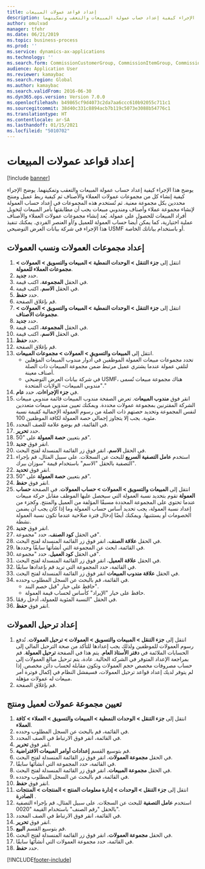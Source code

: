 ```yaml
---
title: إعداد قواعد عمولات المبيعات
description: يوضح هذا الإجراء كيفية إعداد حساب عمولة المبيعات والتعقب وتمكينهما.
author: omulvad
manager: tfehr
ms.date: 06/21/2019
ms.topic: business-process
ms.prod: ''
ms.service: dynamics-ax-applications
ms.technology: ''
ms.search.form: CommissionCustomerGroup, CommissionItemGroup, CommissionSalesGroup, CommissionSalesMember, DirPartyLookup, CommissionCalc, InventPosting, CustTable, EcoResProductDetailsExtended, CommissionEmplSalesGroup
audience: Application User
ms.reviewer: kamaybac
ms.search.region: Global
ms.author: kamaybac
ms.search.validFrom: 2016-06-30
ms.dyn365.ops.version: Version 7.0.0
ms.openlocfilehash: b49865cf9d4073c2da7aa6ccc610b92055c711c1
ms.sourcegitcommit: 38d40c331c8894acb7b119c5073e3088b54776c1
ms.translationtype: HT
ms.contentlocale: ar-SA
ms.lasthandoff: 01/15/2021
ms.locfileid: "5010702"
---
```

# <a name="set-up-sales-commission-rules"></a>إعداد قواعد عمولات المبيعات

[!include [banner](../../includes/banner.md)]

يوضح هذا الإجراء كيفية إعداد حساب عمولة المبيعات والتعقب وتمكينهما. يوضح الإجراء كيفية إنشاء كل من مجموعات عمولات العملاء والأصناف ثم كيفية ربط عميل ومنتج محددين بكل مجموعة معنية. ثم تُستخدم هذه المجموعات في إعداد حساب العمولة لإنشاء مجموعة عملاء وأصناف ومندوبي مبيعات يجب أن مطابقتها بأمر المبيعات لتخويل أفراد المبيعات للحصول على عمولة. يُعد إنشاء مجموعات عمولات العملاء والأصناف عملية اختيارية، كما يمكن أيضا حساب العمولة للعميل و/أو العنصر الفردي. يمكنك تنفيذ هذا الإجراء في شركة بيانات العرض التوضيحي USMF أو باستخدام بياناتك الخاصة.


## <a name="set-up-commission-groups-and-commission-rates"></a>إعداد مجموعات العمولات ونسب العمولات
1. انتقل إلى **جزء التنقل > الوحدات النمطية > المبيعات والتسويق > العمولات > مجموعات العملاء للعمولة**.
2. حدد **جديد**.
3. في الحقل **المجموعة**، اكتب قيمة.
4. في الحقل **الاسم**، اكتب قيمة.
5. حدد **حفظ**.
6. قم بإغلاق الصفحة.
7. انتقل إلى **جزء التنقل > الوحدات النمطية > المبيعات والتسويق > العمولات > ‏‫مجموعات الأصناف‬**.
8. حدد **جديد**.
9. في الحقل **المجموعة**، اكتب قيمة.
10. في الحقل **الاسم**، اكتب قيمة.
11. حدد **حفظ**.
12. قم بإغلاق الصفحة.
13. انتقل إلى **المبيعات والتسويق > العمولات > مجموعات المبيعات**.
    - تحدد مجموعات مبيعات العمولة الموظفين في أدوار مندوب المبيعات المؤهلين لتلقي عمولة عندما يشتري عميل مرتبط ضمن مجموعة المبيعات ذات الصلة أصناف معينة.  
    - في شركة بيانات العرض التوضيحي USMF، هناك مجموعة مبيعات تُسمى "مندوبي المبيعات- الولايات المتحدة."  
14. في **جزء الإجراءات**، حدد **عام**.
15. انقر فوق **مندوب المبيعات**. تعرض الصفحة مندوب المبيعات قائمة مندوبي مبيعات الشركة المقترنين بمجموعة عمولات محددة. ويمكنك تعيين مندوبي مبيعات متعددين لنفس المجموعة وتحديد حصتهم ذات الصلة من رسوم العمولة الإجمالية كقيمة نسبة مئوية. يجب إلا يتجاوز إجمالي حصة العمولة لكافة الموظفين 100. 
16. في القائمة، قم بوضع علامة للصف المحدد.
17. حدد **تحرير**.
18. قم بتعيين **حصة العمولة** على "50".
19. انقر فوق **جديد**.
20. في الحقل **الاسم**، انقر فوق زر القائمة المنسدلة لفتح البحث.
21. استخدم **عامل التصفية السريع** للبحث عن السجلات. على سبيل المثال، قم بإجراء التصفية بالحقل "الاسم" باستخدام قيمة "سوزان بيرك".
22. انقر فوق **تحديد**.
23. قم بتعيين **حصة العمولة** على "50".
24. انقر فوق **حفظ**.
25. انتقل إلى **المبيعات والتسويق > العمولات > حساب العمولات**. في الصفحة **حساب العمولة** تقوم بتحديد نسبة العمولة التي سيحصل عليها الموظف مقابل حركة مبيعات عندما تحتوي على المجموعة المحددة مسبقًا المؤلفة من العميل والمنتج. وكجزء من إعداد نسبة العمولة، يجب تحديد أساس حساب العمولة وما إذا كان يجب أن يضمن الخصومات أو يستثنيها. ويمكنك أيضًا إدخال فترة صلاحية عندما تكون نسبة العمولة نشطة.  
26. انقر فوق **جديد**.
27. في الحقل **كود الصنف**، حدد "مجموعة".
28. في الحقل **علاقة الصنف**، انقر فوق زر القائمة المنسدلة لفتح البحث.
29. في القائمة، ابحث عن المجموعة التي أنشأتها سابقًا وحددها.
30. في الحقل **كود العميل**، حدد "مجموعة".
31. في الحقل **علاقة العميل**، انقر فوق زر القائمة المنسدلة لفتح البحث.
32. في القائمة، حدد المجموعة التي تريد قم بإعدادها سابقًا.
33. في الحقل **علاقة مندوب المبيعات** انقر فوق زر القائمة المنسدلة لفتح البحث.
34. في القائمة، قم بالبحث عن السجل المطلوب وحدده.
    - حافظ على خيار "قبل خصم البند".  
    - حافظ على خيار "الإيراد" كأساس لحساب قيمة العمولة.    
35. في الحقل "النسبة المئوية للعمولة، أدخل رقمًا.
36. انقر فوق **حفظ**.

## <a name="setting-up-commission-posting"></a>إعداد ترحيل العمولات
1. انتقل إلى **‏‫جزء التنقل‬ > المبيعات والتسويق > العمولات > ترحيل العمولات**. تُدفع رسوم العمولات للموظفين ولذلك يجب إعدادها للتأكد من صحة الترحيل المالي إلى الحسابات الملائمة في **دفتر الأستاذ العام**. يتم هذا في الصفحة **ترحيل العمولة**. قم بمراجعة الإعداد المتوفر في الشركة الحالية. عادة، يتم ترحيل مبالغ العمولات إلى حساب مصروفات مخصص حجم العمولات وتكون مقابلة لحساب دائن مخصص. إذا لم يتوفر لديك إعداد قواعد ترحيل العمولات، فسيفشل النظام في إكمال فوترة أمر مبيعات له عمولات مؤهلة.  
2. قم بإغلاق الصفحة.

## <a name="assign-a-commission-group-to-a-customer-and-a-product"></a>تعيين مجموعة عمولات لعميل ومنتج
1. انتقل إلى **جزء التنقل > الوحدات النمطية > المبيعات والتسويق > العملاء > كافة العملاء**.
2. في القائمة، قم بالبحث عن السجل المطلوب وحدده.
3. في القائمة، انقر فوق الارتباط في الصف المحدد.
4. انقر فوق **تحرير**.
5. ‎قم بتوسيع القسم **إعدادات أوامر المبيعات الافتراضية**.
6. في الحقل **مجموعة العمولات**، انقر فوق زر القائمة المنسدلة لفتح البحث.
7. في القائمة، حدد المجموعة التي أنشأتَها سابقًا.
8. في الحقل **مجموعة المبيعات**، انقر فوق زر القائمة المنسدلة لفتح البحث.
9. في القائمة، قم بالبحث عن السجل المطلوب وحدده.
10. انقر فوق **حفظ**.
11. ‏‫انتقل إلى ‬**جزء التنقل > الوحدات > إدارة معلومات المنتج > المنتجات > المنتجات الصادرة‬** .
12. استخدم **عامل التصفية** للبحث عن السجلات. على سبيل المثال، قم بإجراء التصفية بالحقل "رقم الصنف" باستخدام القيمة "0020".
13. في القائمة، انقر فوق الارتباط في الصف المحدد.
14. انقر فوق **تحرير**.
15. ‎قم بتوسيع القسم **البيع**.
16. في الحقل **مجموعة العمولات**، انقر فوق زر القائمة المنسدلة لفتح البحث.
17. في القائمة، حدد مجموعة العمولات التي أنشأتَها سابقًا.
18. حدد **حفظ**.



[!INCLUDE[footer-include](../../../includes/footer-banner.md)]